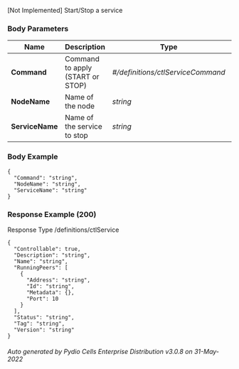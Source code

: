 






 
[Not Implemented]  Start/Stop a service  


### Body Parameters

Name | Description | Type | Required
---|---|---|---
**Command** | Command to apply (START or STOP) | _#/definitions/ctlServiceCommand_ |   
**NodeName** | Name of the node | _string_ |   
**ServiceName** | Name of the service to stop | _string_ |   


### Body Example
```
{
  "Command": "string",
  "NodeName": "string",
  "ServiceName": "string"
}
```






### Response Example (200)
Response Type /definitions/ctlService

```
{
  "Controllable": true,
  "Description": "string",
  "Name": "string",
  "RunningPeers": [
    {
      "Address": "string",
      "Id": "string",
      "Metadata": {},
      "Port": 10
    }
  ],
  "Status": "string",
  "Tag": "string",
  "Version": "string"
}
```




###### Auto generated by Pydio Cells Enterprise Distribution v3.0.8 on 31-May-2022
